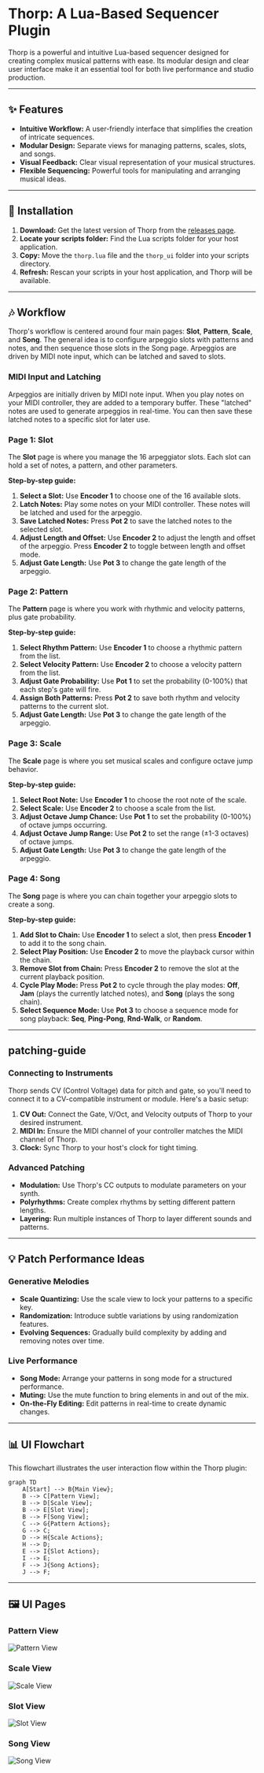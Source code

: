 # **Thorp: A Lua-Based Sequencer Plugin**

Thorp is a powerful and intuitive Lua-based sequencer designed for creating complex musical patterns with ease. Its modular design and clear user interface make it an essential tool for both live performance and studio production.

---

## ✨ Features

*   **Intuitive Workflow:** A user-friendly interface that simplifies the creation of intricate sequences.
*   **Modular Design:** Separate views for managing patterns, scales, slots, and songs.
*   **Visual Feedback:** Clear visual representation of your musical structures.
*   **Flexible Sequencing:** Powerful tools for manipulating and arranging musical ideas.

---

## 🚀 Installation

1.  **Download:** Get the latest version of Thorp from the [releases page](https://github.com/your-username/thorp/releases).
2.  **Locate your scripts folder:** Find the Lua scripts folder for your host application.
3.  **Copy:** Move the `thorp.lua` file and the `thorp_ui` folder into your scripts directory.
4.  **Refresh:** Rescan your scripts in your host application, and Thorp will be available.

---

## 🎶 Workflow

Thorp's workflow is centered around four main pages: **Slot**, **Pattern**, **Scale**, and **Song**. The general idea is to configure arpeggio slots with patterns and notes, and then sequence those slots in the Song page. Arpeggios are driven by MIDI note input, which can be latched and saved to slots.

### MIDI Input and Latching

Arpeggios are initially driven by MIDI note input. When you play notes on your MIDI controller, they are added to a temporary buffer. These "latched" notes are used to generate arpeggios in real-time. You can then save these latched notes to a specific slot for later use.

### Page 1: Slot

The **Slot** page is where you manage the 16 arpeggiator slots. Each slot can hold a set of notes, a pattern, and other parameters.

**Step-by-step guide:**

1.  **Select a Slot:** Use **Encoder 1** to choose one of the 16 available slots.
2.  **Latch Notes:** Play some notes on your MIDI controller. These notes will be latched and used for the arpeggio.
3.  **Save Latched Notes:** Press **Pot 2** to save the latched notes to the selected slot.
4.  **Adjust Length and Offset:** Use **Encoder 2** to adjust the length and offset of the arpeggio. Press **Encoder 2** to toggle between length and offset mode.
5.  **Adjust Gate Length:** Use **Pot 3** to change the gate length of the arpeggio.

### Page 2: Pattern

The **Pattern** page is where you work with rhythmic and velocity patterns, plus gate probability.

**Step-by-step guide:**

1.  **Select Rhythm Pattern:** Use **Encoder 1** to choose a rhythmic pattern from the list.
2.  **Select Velocity Pattern:** Use **Encoder 2** to choose a velocity pattern from the list.
3.  **Adjust Gate Probability:** Use **Pot 1** to set the probability (0-100%) that each step's gate will fire.
4.  **Assign Both Patterns:** Press **Pot 2** to save both rhythm and velocity patterns to the current slot.
5.  **Adjust Gate Length:** Use **Pot 3** to change the gate length of the arpeggio.

### Page 3: Scale

The **Scale** page is where you set musical scales and configure octave jump behavior.

**Step-by-step guide:**

1.  **Select Root Note:** Use **Encoder 1** to choose the root note of the scale.
2.  **Select Scale:** Use **Encoder 2** to choose a scale from the list.
3.  **Adjust Octave Jump Chance:** Use **Pot 1** to set the probability (0-100%) of octave jumps occurring.
4.  **Adjust Octave Jump Range:** Use **Pot 2** to set the range (±1-3 octaves) of octave jumps.
5.  **Adjust Gate Length:** Use **Pot 3** to change the gate length of the arpeggio.

### Page 4: Song

The **Song** page is where you can chain together your arpeggio slots to create a song.

**Step-by-step guide:**

1.  **Add Slot to Chain:** Use **Encoder 1** to select a slot, then press **Encoder 1** to add it to the song chain.
2.  **Select Play Position:** Use **Encoder 2** to move the playback cursor within the chain.
3.  **Remove Slot from Chain:** Press **Encoder 2** to remove the slot at the current playback position.
4.  **Cycle Play Mode:** Press **Pot 2** to cycle through the play modes: **Off**, **Jam** (plays the currently latched notes), and **Song** (plays the song chain).
5.  **Select Sequence Mode:** Use **Pot 3** to choose a sequence mode for song playback: **Seq**, **Ping-Pong**, **Rnd-Walk**, or **Random**.

---

##  patching-guide

### Connecting to Instruments

Thorp sends CV (Control Voltage) data for pitch and gate, so you'll need to connect it to a CV-compatible instrument or module. Here's a basic setup:

1.  **CV Out:** Connect the Gate, V/Oct, and Velocity outputs of Thorp to your desired instrument.
2.  **MIDI In:** Ensure the MIDI channel of your controller matches the MIDI channel of Thorp.
3.  **Clock:** Sync Thorp to your host's clock for tight timing.

### Advanced Patching

*   **Modulation:** Use Thorp's CC outputs to modulate parameters on your synth.
*   **Polyrhythms:** Create complex rhythms by setting different pattern lengths.
*   **Layering:** Run multiple instances of Thorp to layer different sounds and patterns.

---

## 💡 Patch Performance Ideas

### Generative Melodies

*   **Scale Quantizing:** Use the scale view to lock your patterns to a specific key.
*   **Randomization:** Introduce subtle variations by using randomization features.
*   **Evolving Sequences:** Gradually build complexity by adding and removing notes over time.

### Live Performance

*   **Song Mode:** Arrange your patterns in song mode for a structured performance.
*   **Muting:** Use the mute function to bring elements in and out of the mix.
*   **On-the-Fly Editing:** Edit patterns in real-time to create dynamic changes.

---

## 📊 UI Flowchart

This flowchart illustrates the user interaction flow within the Thorp plugin:

```mermaid
graph TD
    A[Start] --> B{Main View};
    B --> C[Pattern View];
    B --> D[Scale View];
    B --> E[Slot View];
    B --> F[Song View];
    C --> G{Pattern Actions};
    G --> C;
    D --> H{Scale Actions};
    H --> D;
    E --> I{Slot Actions};
    I --> E;
    F --> J{Song Actions};
    J --> F;
```

---

## 🖼️ UI Pages

### Pattern View

![Pattern View](./thorp_ui_pattern.svg)

### Scale View

![Scale View](./thorp_ui_scale.svg)

### Slot View

![Slot View](./thorp_ui_slot.svg)

### Song View

![Song View](./thorp_ui_song.svg)
